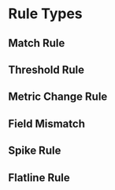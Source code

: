 # Rule Types

## Match Rule

## Threshold Rule

## Metric Change Rule

## Field Mismatch

## Spike Rule

## Flatline Rule